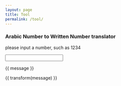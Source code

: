 ```yaml
---
layout: page
title: Tool
permalink: /tool/
---
```


### Arabic Number to Written Number translator

<script src="/assets/js/vue.js"></script>
<script src="/assets/js/number_transform.js"></script>
<title>Widgets</title>
<body>
<div id="app">
<p> please input a number, such as 1234</p>
<input v-model="message">
<p>{{ message }}</p>
<p>{{ transform(message) }}</p>
</div>
<p>
<script src="/assets/js/instant_number.js"></script>

